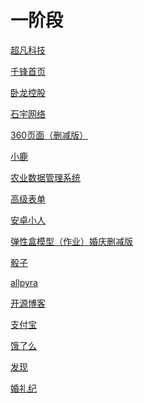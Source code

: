 # 一阶段
<a href="https://sinlko.github.io/day6--元素类型/code/html/超凡科技.html">超凡科技</a>

<a href="https://sinlko.github.io/day5--%E9%A1%B5%E9%9D%A2%E7%BB%83%E4%B9%A0/code/html/%E5%8D%83%E9%94%8B%E9%A6%96%E9%A1%B5.html">千锋首页</a>

<a href="https://sinlko.github.io/day4--%E7%9B%92%E5%AD%90%E6%A8%A1%E5%9E%8B/code/html/%E5%8D%A7%E9%BE%99%E9%A6%96%E9%A1%B5.html">卧龙控股</a>

<a href="https://sinlko.github.io/day4--%E7%9B%92%E5%AD%90%E6%A8%A1%E5%9E%8B/code/html/%E7%9F%B3%E5%AE%87%E7%BD%91%E7%BB%9C.html">石宇网络</a>

<a href="https://sinlko.github.io/day08%E5%9B%BE%E7%89%87%E6%95%B4%E5%90%88/html/360%E9%A1%B5%E9%9D%A2.html">360页面（删减版）</a>

<a href="https://sinlko.github.io/day09%E5%AE%BD%E9%AB%98%E8%87%AA%E9%80%82%E5%BA%94/code/html/%E5%B0%8F%E9%B9%BF.html">小鹿</a>

<a href="https://sinlko.github.io/day10--%E8%A1%A8%E6%A0%BC%E8%A1%A8%E5%8D%95%E7%9A%84%E8%A1%A5%E5%85%85/code/html/%E5%86%9C%E4%B8%9A%E7%AE%A1%E7%90%86%E7%B3%BB%E7%BB%9F.html">农业数据管理系统</a>

<a href="https://sinlko.github.io/day10--%E8%A1%A8%E6%A0%BC%E8%A1%A8%E5%8D%95%E7%9A%84%E8%A1%A5%E5%85%85/code/html/%E9%AB%98%E7%BA%A7%E8%A1%A8%E5%8D%95.html">高级表单</a>

<a href="https://sinlko.github.io/day11--HTML5%E5%8F%8ACSS3%E6%96%B0%E6%A0%87%E7%AD%BE/code/html/%E5%AE%89%E5%8D%93%E5%B0%8F%E4%BA%BA.html">安卓小人</a>

<a href="https://sinlko.github.io/day13-%E5%BC%B9%E6%80%A7%E7%9B%92%E5%AD%90/code/html/%E5%BC%B9%E6%80%A7%E7%9B%92%E9%A1%B5%E9%9D%A2%E7%BB%83%E4%B9%A0.html">弹性盒模型（作业）婚庆删减版</a>

<a href="https://sinlko.github.io/day13-%E5%BC%B9%E6%80%A7%E7%9B%92%E5%AD%90/code/html/%E9%AA%B0%E5%AD%90.html">骰子</a>

<a href="https://sinlko.github.io/day14--%E5%AA%92%E4%BD%93%E6%9F%A5%E8%AF%A2/code/html/allpyra.html">allpyra</a>

<a href="https://sinlko.github.io/day14--媒体查询/code/html/开源博客.html">开源博客</a>

<a href="https://sinlko.github.io/day14--%E5%AA%92%E4%BD%93%E6%9F%A5%E8%AF%A2/code/html/%E6%94%AF%E4%BB%98%E5%AE%9D.html">支付宝</a>

<a href="https://sinlko.github.io/day15--em,rem,vw/code/html/%E9%A5%BF%E4%BA%86%E5%90%97.html">饿了么</a>

<a href="https://sinlko.github.io/day15--em,rem,vw/code/html/%E5%8F%91%E7%8E%B0.html">发现</a>

<a href="https://sinlko.github.io/day16-%E6%B8%90%E5%8F%98/code/html/%E5%A9%9A%E7%A4%BC%E7%BA%AA.html">婚礼纪</a>
